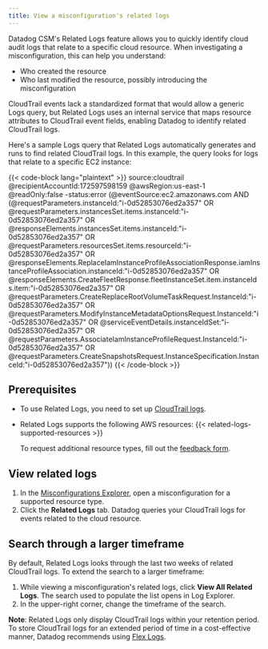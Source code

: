 ```yaml
---
title: View a misconfiguration's related logs
---
```


Datadog CSM's Related Logs feature allows you to quickly identify cloud audit logs that relate to a specific cloud resource. When investigating a misconfiguration, this can help you understand:
- Who created the resource
- Who last modified the resource, possibly introducing the misconfiguration

CloudTrail events lack a standardized format that would allow a generic Logs query, but Related Logs uses an internal service that maps resource attributes to CloudTrail event fields, enabling Datadog to identify related CloudTrail logs.

Here's a sample Logs query that Related Logs automatically generates and runs to find related CloudTrail logs. In this example, the query looks for logs that relate to a specific EC2 instance:

{{< code-block lang="plaintext" >}}
source:cloudtrail @recipientAccountId:172597598159 @awsRegion:us-east-1 @readOnly:false -status:error (@eventSource:ec2.amazonaws.com AND (@requestParameters.instanceId:"i-0d52853076ed2a357" OR @requestParameters.instancesSet.items.instanceId:"i-0d52853076ed2a357" OR @responseElements.instancesSet.items.instanceId:"i-0d52853076ed2a357" OR @requestParameters.resourcesSet.items.resourceId:"i-0d52853076ed2a357" OR @responseElements.ReplaceIamInstanceProfileAssociationResponse.iamInstanceProfileAssociation.instanceId:"i-0d52853076ed2a357" OR @responseElements.CreateFleetResponse.fleetInstanceSet.item.instanceIds.item:"i-0d52853076ed2a357" OR @requestParameters.CreateReplaceRootVolumeTaskRequest.InstanceId:"i-0d52853076ed2a357" OR @requestParameters.ModifyInstanceMetadataOptionsRequest.InstanceId:"i-0d52853076ed2a357" OR @serviceEventDetails.instanceIdSet:"i-0d52853076ed2a357" OR @requestParameters.AssociateIamInstanceProfileRequest.InstanceId:"i-0d52853076ed2a357" OR @requestParameters.CreateSnapshotsRequest.InstanceSpecification.InstanceId:"i-0d52853076ed2a357"))
{{< /code-block >}}

## Prerequisites

- To use Related Logs, you need to set up [CloudTrail logs][1].
- Related Logs supports the following AWS resources:
  {{< related-logs-supported-resources >}}

    To request additional resource types, fill out the [feedback form][4].

## View related logs

1. In the [Misconfigurations Explorer][2], open a misconfiguration for a supported resource type.
1. Click the **Related Logs** tab. Datadog queries your CloudTrail logs for events related to the cloud resource.

## Search through a larger timeframe

By default, Related Logs looks through the last two weeks of related CloudTrail logs. To extend the search to a larger timeframe:

1. While viewing a misconfiguration's related logs, click **View All Related Logs**. The search used to populate the list opens in Log Explorer.
1. In the upper-right corner, change the timeframe of the search.

**Note**: Related Logs only display CloudTrail logs within your retention period. To store CloudTrail logs for an extended period of time in a cost-effective manner, Datadog recommends using [Flex Logs][3].

[1]: /security/cloud_security_management/setup/cloudtrail_logs/
[2]: https://app.datadoghq.com/security/compliance
[3]: /logs/log_configuration/flex_logs/
[4]: https://forms.gle/AqZg9jqBusDf62h87
